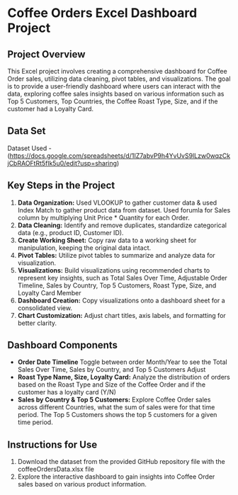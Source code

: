 # Coffee Orders Excel Dashboard Project

## Project Overview
This Excel project involves creating a comprehensive dashboard for Coffee Order sales, utilizing data cleaning, pivot tables, and visualizations. The goal is to provide a user-friendly dashboard where users can interact with the data, exploring coffee sales insights based on various information such as Top 5 Customers, Top Countries, the Coffee Roast Type, Size, and if the customer had a Loyalty Card.
## Data Set
Dataset Used - (https://docs.google.com/spreadsheets/d/1IZ7abvP9h4YvUvS9lLzw0wqzCkjCbRAOFtRt5flk5u0/edit?usp=sharing)

## Key Steps in the Project
1. **Data Organization:** Used VLOOKUP to gather customer data & used Index Match to gather product data from dataset. Used forumla for Sales column by multiplying Unit Price * Quantity for each Order.
2.  **Data Cleaning:** Identify and remove duplicates, standardize categorical data (e.g., product ID, Customer ID).
3. **Create Working Sheet:** Copy raw data to a working sheet for manipulation, keeping the original data intact.
4. **Pivot Tables:** Utilize pivot tables to summarize and analyze data for visualization.
5. **Visualizations:** Build visualizations using recommended charts to represent key insights, such as Total Sales Over Time, Adjustable Order Timeline, Sales by Country, Top 5 Customers, Roast Type, Size, and Loyalty Card Member
6. **Dashboard Creation:** Copy visualizations onto a dashboard sheet for a consolidated view.
7. **Chart Customization:** Adjust chart titles, axis labels, and formatting for better clarity.

## Dashboard Components
- **Order Date Timeline** Toggle between order Month/Year to see the Total Sales Over Time, Sales by Country, and Top 5 Customers Adjust
- **Roast Type Name, Size, Loyalty Card:** Analyze the distribution of orders based on the Roast Type and Size of the Coffee Order and if the customer has a loyalty card (Y/N)
- **Sales by Country & Top 5 Customers:** Explore Coffee Order sales across different Countries, what the sum of sales were for that time period. The Top 5 Customers shows the top 5 customers for a given time period.
## Instructions for Use
1. Download the dataset from the provided GitHub repository file with the coffeeOrdersData.xlsx file
2. Explore the interactive dashboard to gain insights into Coffee Order sales based on various product information.


